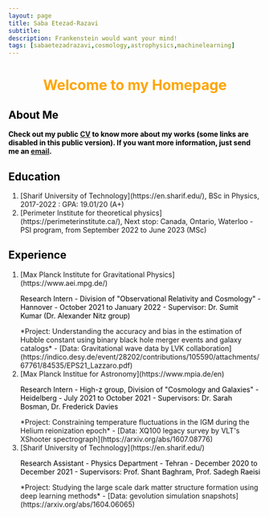 ```yaml
---
layout: page
title: Saba Etezad-Razavi
subtitle: 
description: Frankenstein would want your mind!
tags: [sabaetezadrazavi,cosmology,astrophysics,machinelearning]
---
```

   
<style>H1{color:Black;}</style>
<style>H2{color:Black;}</style>
<style>H3{color:Black;}</style>
<style>p{color:Black;}</style>



<h1 align="center"> <p style="color:orange;"> Welcome to my Homepage </p> </h1>

   
## About Me
**Check out my public [CV](https://github.com/SabaEtezadRazavi/sabaetezadrazavi.github.io/raw/master/SabaEtezadRazavi_CV_web.pdf) to know more about my works (some links are disabled in this public version). If you want more information, just send me an [email](mailto:saba.etezad@physics.sharif.edu).**



## Education


<ol>
  <li>[Sharif University of Technology](https://en.sharif.edu/), BSc in Physics, 2017-2022 : GPA: 19.01/20 (A+) </li>
  <li>[Perimeter Institute for theoretical physics](https://perimeterinstitute.ca/), Next stop: Canada, Ontario, Waterloo - PSI program, from September 2022 to June 2023 (MSc)</li>
</ol>


## Experience

<ol>
  <li>[Max Planck Institute for Gravitational Physics](https://www.aei.mpg.de/) 
<p style="color:black;"> Research Intern - Division of "Observational Relativity and Cosmology" - Hannover - October 2021 to January 2022 - Supervisor: Dr. Sumit Kumar (Dr. Alexander Nitz group)</p>
   *Project: Understanding the accuracy and bias in the estimation of Hubble constant using binary black hole merger events and galaxy catalogs* - [Data: Gravitational wave data by LVK collaboration](https://indico.desy.de/event/28202/contributions/105590/attachments/67761/84535/EPS21_Lazzaro.pdf)
   </li>
  <li>[Max Planck Institue for Astronomy](https://www.mpia.de/en) 
<p style="color:black;"> Research Intern - High-z group, Division of "Cosmology and Galaxies" - Heidelberg - July 2021 to October 2021 - Supervisors: Dr. Sarah Bosman, Dr. Frederick Davies</p>
   *Project: Constraining temperature fluctuations in the IGM during the Helium reionization epoch* - [Data: XQ100 legacy survey by VLT's XShooter spectrograph](https://arxiv.org/abs/1607.08776)
</li>
  <li>[Sharif University of Technology](https://en.sharif.edu/) 
<p style="color:black;"> Research Assistant - Physics Department - Tehran - December 2020 to December 2021 - Supervisors: Prof. Shant Baghram, Prof. Sadegh Raeisi </p>
   *Project: Studying the large scale dark matter structure formation using deep learning methods* - [Data: gevolution simulation snapshots](https://arxiv.org/abs/1604.06065)
</li>
</ol>
